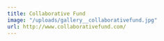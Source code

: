```yaml
---
title: Collaborative Fund
image: "/uploads/gallery__collaborativefund.jpg"
url: http://www.collaborativefund.com/
---
```


